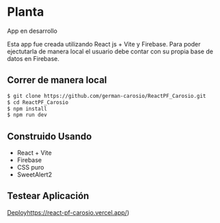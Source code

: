 # Planta 
App en desarrollo

Esta app fue creada utilizando React js  + Vite y Firebase. Para poder ejectutarla de manera local el usuario debe contar con su propia base de datos en Firebase.

## Correr de manera local

```bash
$ git clone https://github.com/german-carosio/ReactPF_Carosio.git
$ cd ReactPF_Carosio
$ npm install
$ npm run dev
```

## Construido Usando

- React + Vite
- Firebase
- CSS puro
- SweetAlert2


## Testear Aplicación

[Deploy](https://react-pf-carosio.vercel.app/)https://react-pf-carosio.vercel.app/)
